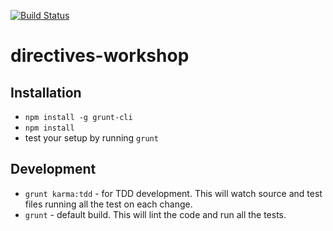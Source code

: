 [![Build Status](https://travis-ci.org/pkozlowski-opensource/directives-workshop.png)](https://travis-ci.org/pkozlowski-opensource/directives-workshop)

directives-workshop
===================

## Installation

* `npm install -g grunt-cli`
* `npm install`
* test your setup by running `grunt`

## Development

* `grunt karma:tdd` - for TDD development. This will watch source and test files running all the test on each change.
* `grunt` - default build. This will lint the code and run all the tests.